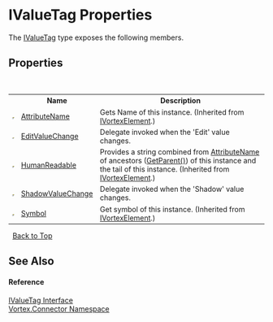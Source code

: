 # IValueTag Properties
 

The <a href="T_Vortex_Connector_IValueTag.md">IValueTag</a> type exposes the following members.


## Properties
&nbsp;<table><tr><th></th><th>Name</th><th>Description</th></tr><tr><td>![Public property](media/pubproperty.gif "Public property")</td><td><a href="P_Vortex_Connector_IVortexElement_AttributeName.md">AttributeName</a></td><td>
Gets Name of this instance.
 (Inherited from <a href="T_Vortex_Connector_IVortexElement.md">IVortexElement</a>.)</td></tr><tr><td>![Public property](media/pubproperty.gif "Public property")</td><td><a href="P_Vortex_Connector_IValueTag_EditValueChange.md">EditValueChange</a></td><td>
Delegate invoked when the 'Edit' value changes.</td></tr><tr><td>![Public property](media/pubproperty.gif "Public property")</td><td><a href="P_Vortex_Connector_IVortexElement_HumanReadable.md">HumanReadable</a></td><td>
Provides a string combined from <a href="P_Vortex_Connector_IVortexElement_AttributeName.md">AttributeName</a> of ancestors (<a href="M_Vortex_Connector_IVortexElement_GetParent.md">GetParent()</a>) of this instance and the tail of this instance.
 (Inherited from <a href="T_Vortex_Connector_IVortexElement.md">IVortexElement</a>.)</td></tr><tr><td>![Public property](media/pubproperty.gif "Public property")</td><td><a href="P_Vortex_Connector_IValueTag_ShadowValueChange.md">ShadowValueChange</a></td><td>
Delegate invoked when the 'Shadow' value changes.</td></tr><tr><td>![Public property](media/pubproperty.gif "Public property")</td><td><a href="P_Vortex_Connector_IVortexElement_Symbol.md">Symbol</a></td><td>
Get symbol of this instance.
 (Inherited from <a href="T_Vortex_Connector_IVortexElement.md">IVortexElement</a>.)</td></tr></table>&nbsp;
<a href="#ivaluetag-properties">Back to Top</a>

## See Also


#### Reference
<a href="T_Vortex_Connector_IValueTag.md">IValueTag Interface</a><br /><a href="N_Vortex_Connector.md">Vortex.Connector Namespace</a><br />